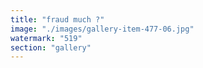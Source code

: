 ```yaml
---
title: "fraud much ?"
image: "./images/gallery-item-477-06.jpg"
watermark: "519"
section: "gallery"
---
```

